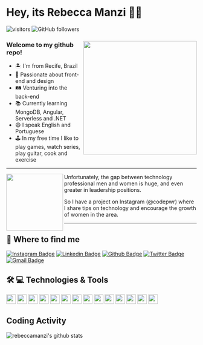 # Hey, its Rebecca Manzi :woman_technologist:

![visitors](https://visitor-badge.glitch.me/badge?page_id=rebeccamanzi.visitor-badge)
![GitHub followers](https://img.shields.io/github/followers/rebeccamanzi?style=social)

<div align="center">
 
 <img src="https://i.ibb.co/s26jSQp/We-Are-Women-Bust.png" min-width="300px" max-width="300px" width="300px" align="right">

<h3 align=left> Welcome to my github repo! </h3>
 <ul align="left">
  <li> 🏝 I'm from Recife, Brazil </li>
  <li> 💜 Passionate about front-end and design </li>
  <li> 🛤 Venturing into the back-end </li>
  <li> 📚 Currently learning MongoDB, Angular, Serverless and .NET </li>
  <li> 😄 I speak English and Portuguese </li>
  <li> 🕹 In my free time I like to play games, watch series, play guitar, cook and exercise </li>
 </ul>

</div>

----
 
<img src="https://i.ibb.co/dmBC0yR/We-Are-Women-Power.png" min-width="100px" max-width="200px" width="150px" align="left">
<p align="right"> 
 <p> Unfortunately, the gap between technology professional men and women is huge, and even greater in leadership positions. <p>
 <p> So I have a project on Instagram (@codepwr) where I share tips on technology and encourage the growth of women in the area. <p>
</p>

----
 
## 🤗 Where to find me
 
[![Instagram Badge](https://img.shields.io/badge/-instagram-C13584?style=flat-square&labelColor=C13584&logo=instagram&logoColor=white&link=https://www.instagram.com/codepwr/)](https://www.instagram.com/codepwr/)
[![Linkedin Badge](https://img.shields.io/badge/-linkedin-blue?style=flat-square&logo=Linkedin&logoColor=white&link=https://www.linkedin.com/in/rebeccamanzi/)](https://www.linkedin.com/in/rebeccamanzi/)
[![Github Badge](https://img.shields.io/badge/-github-000?style=flat-square&logo=Github&logoColor=white&link=https://github.com/rebeccamanzi)](https://github.com/rebeccamanzi)
[![Twitter Badge](https://img.shields.io/badge/-twitter-1ca0f1?style=flat-square&labelColor=1ca0f1&logo=twitter&logoColor=white&link=https://twitter.com/lgdbittencourt)](https://twitter.com/rebeccacmanzi)
[![Gmail Badge](https://img.shields.io/badge/-gmail-c14438?style=flat-square&logo=Gmail&logoColor=white&link=mailto:rebeccamanzi@gmail.com)](mailto:rebeccamanzi@gmail.com)

## 🛠 💻 Technologies & Tools

<p>

<img src="https://img.shields.io/badge/javascript-%23F7DF1E.svg?&style=for-the-badge&logo=javascript&logoColor=black" height="25"/>
<img src="https://img.shields.io/badge/typescript%20-%23007ACC.svg?&style=for-the-badge&logo=typescript&logoColor=white" height="25"/>
<img src="https://img.shields.io/badge/node.js%20-%2343853D.svg?&style=for-the-badge&logo=node.js&logoColor=white" height="25"/>
<img src="https://img.shields.io/badge/express.js%20-%23404d59.svg?&style=for-the-badge" height="25"/>
<img src="https://img.shields.io/badge/vuejs%20-%2335495e.svg?&style=for-the-badge&logo=vue.js&logoColor=%234FC08D" height="25"/>
<img src="https://img.shields.io/badge/react%20-%2320232a.svg?&style=for-the-badge&logo=react&logoColor=%2361DAFB" height="25"/>
<img src="https://img.shields.io/badge/angular%20-%23DD0031.svg?&style=for-the-badge&logo=angular&logoColor=white" height="25"/>
<img src="https://img.shields.io/badge/bootstrap%20-%23563D7C.svg?&style=for-the-badge&logo=bootstrap&logoColor=white" height="25"/>
<img src="https://img.shields.io/badge/-npm-CB3837?style=flat-square&logo=npm" height="25"/>
<img src="https://img.shields.io/badge/-GitHub-181717?style=flat-square&logo=github" height="25"/>
<img src="https://img.shields.io/badge/MongoDB-%234ea94b.svg?&style=for-the-badge&logo=mongodb&logoColor=white" height="25"/>
<img src="https://img.shields.io/badge/dotnet-net%23239120.svg?color=5C2D91&style=for-the-badge&logo=.net&logoColor=white" height="25"/>
<img src="https://img.shields.io/badge/Microsoft%20Azure-0089D6?logo=microsoft-azure&logoColor=white&style=for-the-badge" height="25"/>
<img src="https://img.shields.io/badge/c%23%20-%23239120.svg?&style=for-the-badge&logo=c-sharp&logoColor=white" height="25"/>

</p>

## Coding Activity

<p>
  <img src="https://github-readme-stats.vercel.app/api?username=rebeccamanzi&show_icons=true&theme=dracula" alt="rebeccamanzi's github stats" />
</p>

